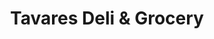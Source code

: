 ---
title: "Tavares Deli & Grocery"
url: /ridgewood/tavares-deli-und-grocery/
shop: Lebensmittel
---